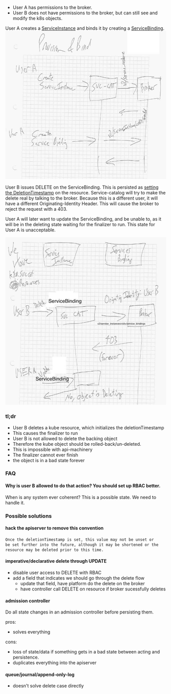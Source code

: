 

 - User A has permissions to the broker.
 - User B does not have permissions to the broker, but can still see and modify the k8s objects.

User A creates a [ServiceInstance] and binds it by creating a [ServiceBinding].
![provision](provision.jpg)

User B issues DELETE on the ServiceBinding. This is persisted as
[setting the DeletionTimestamp] on the resource. Service-catalog will
try to make the delete real by talking to the broker. Because this is
a different user, it will have a different Originating-Identity
Header. This will cause the broker to reject the request with a 403.

User A will later want to update the ServiceBinding, and be unable to,
as it will be in the deleting state waiting for the finalizer to
run. This state for User A is unacceptable.

![stuck delete](delete.jpg)

### tl;dr

 - User B deletes a kube resource, which initializes the deletionTimestamp
 - This causes the finalizer to run
 - User B is not allowed to delete the backing object
 - Therefore the kube object should be rolled-back/un-deleted.
 - This is impossible with api-machinery
 - The finalizer cannot ever finish
 - the object is in a bad state forever

### FAQ

#### Why is user B allowed to do that action? You should set up RBAC better.

When is any system ever coherent? This is a possible state. We need to
handle it.

### Possible solutions

#### hack the apiserver to remove this convention
```
Once the deletionTimestamp is set, this value may not be unset or
be set further into the future, although it may be shortened or the
resource may be deleted prior to this time.
```

#### imperative/declarative delete through UPDATE

 - disable user access to DELETE with RBAC
 - add a field that indicates we should go through the delete flow
   - update that field, have platform do the delete on the broker
   - have controller call DELETE on resource if broker sucessfully deletes

#### admission controller 

Do all state changes in an admission controller before persisting them.
 
pros:
 - solves everything

cons:
 - loss of state/data if something gets in a bad state between acting and persistence. 
 - duplicates everything into the apiserver

#### queue/journal/append-only-log

 - doesn't solve delete case directly

[ServiceInstance]: https://github.com/kubernetes-incubator/service-catalog/blob/v0.1.20/pkg/apis/servicecatalog/types.go#L670-L680
[ServiceBinding]: https://github.com/kubernetes-incubator/service-catalog/blob/v0.1.20/pkg/apis/servicecatalog/types.go#L964-L975
[setting the DeletionTimestamp]: https://github.com/kubernetes/community/blob/master/contributors/devel/api-conventions.md#metadata
